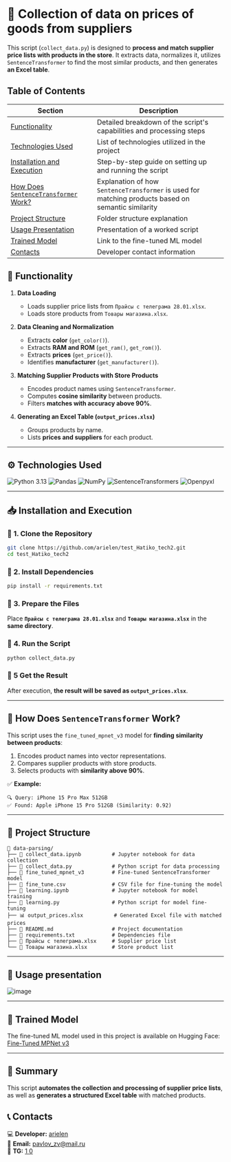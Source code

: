 # **📌 Collection of data on prices of goods from suppliers**

This script (`collect_data.py`) is designed to **process and match supplier price lists with products in the store**. It extracts data, normalizes it, utilizes `SentenceTransformer` to find the most similar products, and then generates **an Excel table**.

## Table of Contents
| Section | Description |
|---------|------------|
| [Functionality](#-functionality) | Detailed breakdown of the script's capabilities and processing steps |
| [Technologies Used](#️-technologies-used) | List of technologies utilized in the project |
| [Installation and Execution](#-installation-and-execution) | Step-by-step guide on setting up and running the script |
| [How Does `SentenceTransformer` Work?](#-how-does-sentencetransformer-work) | Explanation of how `SentenceTransformer` is used for matching products based on semantic similarity |
| [Project Structure](#-project-structure) | Folder structure explanation |
| [Usage Presentation](#-usage-presentation) | Presentation of a worked script |
| [Trained Model](#-trained-model) | Link to the fine-tuned ML model |
| [Contacts](#-contacts) | Developer contact information |

## **🚀 Functionality**
1. **Data Loading**  
   - Loads supplier price lists from `Прайсы с телеграма 28.01.xlsx`.
   - Loads store products from `Товары магазина.xlsx`.

2. **Data Cleaning and Normalization**  
   - Extracts **color** (`get_color()`).
   - Extracts **RAM and ROM** (`get_ram()`, `get_rom()`).
   - Extracts **prices** (`get_price()`).
   - Identifies **manufacturer** (`get_manufacturer()`).

3. **Matching Supplier Products with Store Products**  
   - Encodes product names using `SentenceTransformer`.
   - Computes **cosine similarity** between products.
   - Filters **matches with accuracy above 90%**.

4. **Generating an Excel Table (`output_prices.xlsx`)**  
   - Groups products by name.
   - Lists **prices and suppliers** for each product.

---

## ⚙️ **Technologies Used**
![Python 3.13](https://img.shields.io/badge/Python-3.13-000000?style=for-the-badge&labelColor=fafbfc&logo=python&logoColor=306998&color=2b3137) ![Pandas](https://img.shields.io/badge/Pandas-2b3137?style=for-the-badge&logo=pandas) ![NumPy](https://img.shields.io/badge/NumPy-2b3137?style=for-the-badge&logo=numpy) ![SentenceTransformers](https://img.shields.io/badge/Sentence_Transformers-Custom_Model_v3-000000?style=for-the-badge&labelColor=fafbfc&logo=pytorch&logoColor=306998&color=2b3137) ![Openpyxl](https://img.shields.io/badge/Openpyxl-2b3137?style=for-the-badge&logo=googlesheets)

---

## **📥 Installation and Execution**
### 🔹 **1. Clone the Repository**
```bash
git clone https://github.com/arielen/test_Hatiko_tech2.git
cd test_Hatiko_tech2
```

### 🔹 **2. Install Dependencies**
```bash
pip install -r requirements.txt
```

### 🔹 **3. Prepare the Files**
Place **`Прайсы с телеграма 28.01.xlsx`** and **`Товары магазина.xlsx`** in the **same directory**.

### 🔹 **4. Run the Script**
```bash
python collect_data.py
```

### 🔹 **5 Get the Result**
After execution, **the result will be saved as `output_prices.xlsx`**.

---

## **📌 How Does `SentenceTransformer` Work?**
This script uses the `fine_tuned_mpnet_v3` model for **finding similarity between products**:
1. Encodes product names into vector representations.
2. Compares supplier products with store products.
3. Selects products with **similarity above 90%**.

✅ **Example:**
```
🔍 Query: iPhone 15 Pro Max 512GB
✅ Found: Apple iPhone 15 Pro 512GB (Similarity: 0.92)
```

---

## 📜 **Project Structure**
```
📂 data-parsing/
├── 📜 collect_data.ipynb          # Jupyter notebook for data collection
├── 📝 collect_data.py             # Python script for data processing
├── 📂 fine_tuned_mpnet_v3         # Fine-tuned SentenceTransformer model
├── 📜 fine_tune.csv               # CSV file for fine-tuning the model
├── 📜 learning.ipynb              # Jupyter notebook for model training
├── 📝 learning.py                 # Python script for model fine-tuning
├── 📊 output_prices.xlsx          # Generated Excel file with matched prices
├── 📜 README.md                   # Project documentation
├── 📜 requirements.txt            # Dependencies file
├── 📜 Прайсы с телеграма.xlsx     # Supplier price list
└── 📜 Товары магазина.xlsx        # Store product list
```

---

## 🎥 **Usage presentation**
![image](https://github.com/user-attachments/assets/3d87470d-def5-4ebe-a605-b44517d80d37)

---

## 🔗 **Trained Model**
The fine-tuned ML model used in this project is available on Hugging Face:
[Fine-Tuned MPNet v3](https://huggingface.co/arielen/fine-tuned-mpnet-v3)

---

## **🎯 Summary**
This script **automates the collection and processing of supplier price lists**, as well as **generates a structured Excel table** with matched products.

## 📞 **Contacts**
💻 **Developer:** [arielen](https://github.com/arielen)  
📧 **Email:** pavlov_zv@mail.ru  
📧 **TG:** [1 0](https://t.me/touch_con)  
